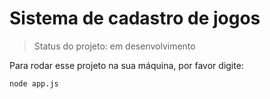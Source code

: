 <h1>Sistema de cadastro de jogos</h1>

> Status do projeto: em desenvolvimento

Para rodar esse projeto na sua máquina, por favor digite:

```
node app.js
```


